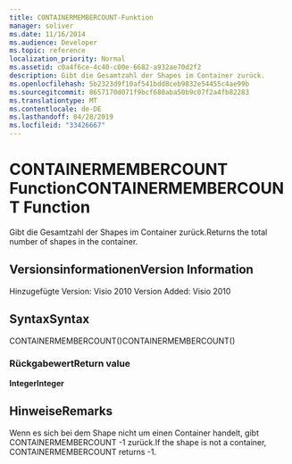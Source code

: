 ```yaml
---
title: CONTAINERMEMBERCOUNT-Funktion
manager: soliver
ms.date: 11/16/2014
ms.audience: Developer
ms.topic: reference
localization_priority: Normal
ms.assetid: c0a4f6ce-4c40-c00e-6682-a932ae70d2f2
description: Gibt die Gesamtzahl der Shapes im Container zurück.
ms.openlocfilehash: 5b2323d9f10af541bdd8ceb9832e54455c4ae99b
ms.sourcegitcommit: 8657170d071f9bcf680aba50b9c07f2a4fb82283
ms.translationtype: MT
ms.contentlocale: de-DE
ms.lasthandoff: 04/28/2019
ms.locfileid: "33426667"
---
```

# <a name="containermembercount-function"></a><span data-ttu-id="9f180-103">CONTAINERMEMBERCOUNT Function</span><span class="sxs-lookup"><span data-stu-id="9f180-103">CONTAINERMEMBERCOUNT Function</span></span>

<span data-ttu-id="9f180-104">Gibt die Gesamtzahl der Shapes im Container zurück.</span><span class="sxs-lookup"><span data-stu-id="9f180-104">Returns the total number of shapes in the container.</span></span>
  
## <a name="version-information"></a><span data-ttu-id="9f180-105">Versionsinformationen</span><span class="sxs-lookup"><span data-stu-id="9f180-105">Version Information</span></span>

<span data-ttu-id="9f180-106">Hinzugefügte Version: Visio 2010
</span><span class="sxs-lookup"><span data-stu-id="9f180-106">Version Added: Visio 2010</span></span> 
  
## <a name="syntax"></a><span data-ttu-id="9f180-107">Syntax</span><span class="sxs-lookup"><span data-stu-id="9f180-107">Syntax</span></span>

<span data-ttu-id="9f180-108">CONTAINERMEMBERCOUNT()</span><span class="sxs-lookup"><span data-stu-id="9f180-108">CONTAINERMEMBERCOUNT()</span></span>
  
### <a name="return-value"></a><span data-ttu-id="9f180-109">Rückgabewert</span><span class="sxs-lookup"><span data-stu-id="9f180-109">Return value</span></span>

 <span data-ttu-id="9f180-110">**Integer**</span><span class="sxs-lookup"><span data-stu-id="9f180-110">**Integer**</span></span>
  
## <a name="remarks"></a><span data-ttu-id="9f180-111">Hinweise</span><span class="sxs-lookup"><span data-stu-id="9f180-111">Remarks</span></span>

<span data-ttu-id="9f180-112">Wenn es sich bei dem Shape nicht um einen Container handelt, gibt CONTAINERMEMBERCOUNT -1 zurück.</span><span class="sxs-lookup"><span data-stu-id="9f180-112">If the shape is not a container, CONTAINERMEMBERCOUNT returns -1.</span></span>
  

